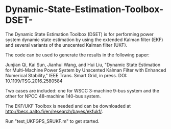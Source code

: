# Dynamic-State-Estimation-Toolbox-DSET-

The Dynamic State Estimation Toolbox (DSET) is for performing power system dynamic state estimation by using the extended Kalman filter (EKF) and several variants of the unscented Kalman filter (UKF).

The code can be used to generate the results in the following paper:

Junjian Qi, Kai Sun, Jianhui Wang, and Hui Liu, "Dynamic State Estimation for Multi-Machine Power System by Unscented Kalman Filter with Enhanced Numerical Stability," IEEE Trans. Smart Grid, in press. DOI: 10.1109/TSG.2016.2580584

Two cases are included: one for WSCC 3-machine 9-bus system and the other for NPCC 48-machine 140-bus system.

The EKF/UKF Toolbox is needed and can be downloaded at http://becs.aalto.fi/en/research/bayes/ekfukf/.

Run "test_UKFGPS_SRUKF.m" to get started.
